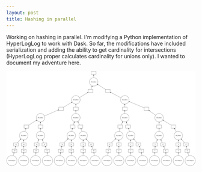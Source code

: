 ```yaml
---
layout: post
title: Hashing in parallel
---
```


Working on hashing in parallel.  I'm modifying a Python implementation of HyperLogLog to work with Dask.  So far, the modifications have included serialization and adding the ability to get cardinality for intersections (HyperLogLog proper calculates cardinality for unions only).  I wanted to document my adventure here.

![](https://raw.githubusercontent.com/scottlittle/scottlittle.github.io/master/images/tree-reduce-graph.svg)
